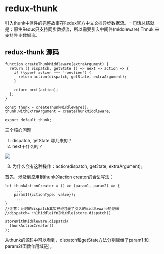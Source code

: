 # redux-thunk

引入thunk中间件的完整故事在Redux官方中文文档异步数据流。一句话总结就是：原生Redux只支持同步数据流，所以需要引入中间件(middleware) Thnuk 来支持异步数据流。

## redux-thunk 源码
```
function createThunkMiddleware(extraArgument) {
  return ({ dispatch, getState }) => next => action => {
    if (typeof action === 'function') {
      return action(dispatch, getState, extraArgument);
    }

    return next(action);
  };
}

const thunk = createThunkMiddleware();
thunk.withExtraArgument = createThunkMiddleware;

export default thunk;
```

三个核心问题：
1. dispatch, getState 哪儿来的？ 
2. next干什么的？

![](https://i.imgur.com/VMcQQCj.png)

3. 为什么会有这种操作：action(dispatch, getState, extraArgument); 

首先，涉及到应用到thunk的action creator的合法写法：
```
let thunkActionCreator = () => (param1, param2) => {
    ....
    param1({actionType: value});
    .....
}
//注意：此时的dispatch其实已经包裹了引入的middleware的逻辑
//dispatch= fn1Middle(fn2Middle(store.dispatch))

storeWithMiddleware.dispatch(
  thunkActionCreator()
);
```
从thunk的源码中可以看到，dispatch和getState方法分别赋给了param1 和param2(函数作用域链)。